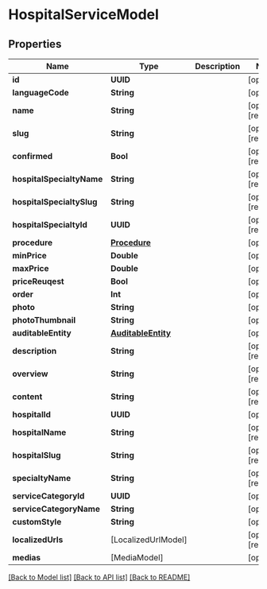 # HospitalServiceModel

## Properties
Name | Type | Description | Notes
------------ | ------------- | ------------- | -------------
**id** | **UUID** |  | [optional] 
**languageCode** | **String** |  | [optional] 
**name** | **String** |  | [optional] [readonly] 
**slug** | **String** |  | [optional] [readonly] 
**confirmed** | **Bool** |  | [optional] [readonly] 
**hospitalSpecialtyName** | **String** |  | [optional] [readonly] 
**hospitalSpecialtySlug** | **String** |  | [optional] [readonly] 
**hospitalSpecialtyId** | **UUID** |  | [optional] [readonly] 
**procedure** | [**Procedure**](Procedure.md) |  | [optional] 
**minPrice** | **Double** |  | [optional] 
**maxPrice** | **Double** |  | [optional] 
**priceReuqest** | **Bool** |  | [optional] 
**order** | **Int** |  | [optional] 
**photo** | **String** |  | [optional] 
**photoThumbnail** | **String** |  | [optional] 
**auditableEntity** | [**AuditableEntity**](AuditableEntity.md) |  | [optional] 
**description** | **String** |  | [optional] [readonly] 
**overview** | **String** |  | [optional] [readonly] 
**content** | **String** |  | [optional] [readonly] 
**hospitalId** | **UUID** |  | [optional] 
**hospitalName** | **String** |  | [optional] [readonly] 
**hospitalSlug** | **String** |  | [optional] [readonly] 
**specialtyName** | **String** |  | [optional] [readonly] 
**serviceCategoryId** | **UUID** |  | [optional] 
**serviceCategoryName** | **String** |  | [optional] 
**customStyle** | **String** |  | [optional] 
**localizedUrls** | [LocalizedUrlModel] |  | [optional] [readonly] 
**medias** | [MediaModel] |  | [optional] 

[[Back to Model list]](../README.md#documentation-for-models) [[Back to API list]](../README.md#documentation-for-api-endpoints) [[Back to README]](../README.md)


